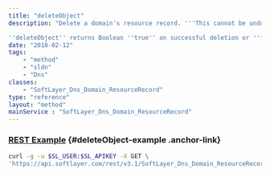 ```yaml
---
title: "deleteObject"
description: "Delete a domain's resource record. '''This cannot be undone.''' Be wary of running this method. If you remove a resource record in error you will need to re-create it by creating a new SoftLayer_Dns_Domain_ResourceRecord object. The serial number of the domain associated with this resource record is updated upon deletion. You may not delete SOA, NS, or PTR resource records. 

''deleteObject'' returns Boolean ''true'' on successful deletion or ''false'' if it was unable to remove a resource record. "
date: "2018-02-12"
tags:
    - "method"
    - "sldn"
    - "Dns"
classes:
    - "SoftLayer_Dns_Domain_ResourceRecord"
type: "reference"
layout: "method"
mainService : "SoftLayer_Dns_Domain_ResourceRecord"
---
```


### [REST Example](#deleteObject-example) <a href="/article/rest/"><i class="fas fa-question"></i></a> {#deleteObject-example .anchor-link} 
```bash
curl -g -u $SL_USER:$SL_APIKEY -X GET \
'https://api.softlayer.com/rest/v3.1/SoftLayer_Dns_Domain_ResourceRecord/{SoftLayer_Dns_Domain_ResourceRecordID}/deleteObject'
```
